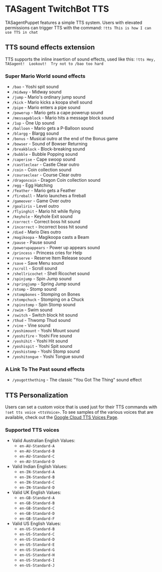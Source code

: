 # TASagent TwitchBot TTS

TASagentPuppet features a simple TTS system.  Users with elevated permissions can trigger TTS with the command: `!tts This is how I can use TTS in chat`

## TTS sound effects extension

TTS supports the inline insertion of sound effects, used like this: `!tts Hey, TASagent!  Lookout!  Try not to /bao too hard`

### Super Mario World sound effects

* `/bao` - Yoshi spit sound
* `/midway` - Midway sound
* `/jump` - Mario's ordinary jump sound
* `/kick` - Mario kicks a koopa shell sound
* `/pipe` - Mario enters a pipe sound
* `/powerup` - Mario gets a cape powerup sound
* `/messageblock` - Mario hits a message block sound
* `/1up` - One Up sound
* `/balloon` - Mario gets a P-Balloon sound
* `/blargg` - Blargg sound
* `/bonus` - Musical outro at the end of the Bonus game
* `/bowser` - Sound of Bowser Returning
* `/breakblock` - Block-breaking sound
* `/bubble` - Bubble Popping sound
* `/caperise` - Cape swoop sound
* `/castleclear` - Castle Clear outro
* `/coin` - Coin collection sound
* `/courseclear` - Course Clear outro
* `/dragoncoin` - Dragon Coin collection sound
* `/egg` - Egg Hatching
* `/feather` - Mario gets a Feather
* `/fireball` - Mario launches a fireball
* `/gameover` - Game Over outro
* `/goaliris` - Level outro
* `/flyinghit` - Mario hit while flying
* `/keyhole` - Keyhole Exit sound
* `/correct` - Correct boss hit sound
* `/incorrect` - Incorrect boss hit sound
* `/died` - Mario Dies outro
* `/magikoopa` - Magikoopa casts a Beam
* `/pause` - Pause sound
* `/powerupappears` - Power up appears sound
* `/princess` - Princess cries for Help
* `/reserve` - Reserve Item Release sound
* `/save` - Save Menu sound
* `/scroll` - Scroll sound
* `/shellricochet` - Shell Ricochet sound
* `/spinjump` - Spin Jump sound
* `/springjump` - Spring Jump sound
* `/stomp` - Stomp sound
* `/stompbones` - Stomping on Bones
* `/stompchuck` - Stomping on a Chuck
* `/spinstomp` - Spin Stomp sound
* `/swim` - Swim sound
* `/switch` - Switch block hit sound
* `/thud` - Thwomp Thud sound
* `/vine` - Vine sound
* `/yoshimount` - Yoshi Mount sound
* `/yoshifire` - Yoshi Fire sound
* `/yoshihit` - Yoshi Hit sound
* `/yoshispit` - Yoshi Spit sound
* `/yoshistomp` - Yoshi Stomp sound
* `/yoshitongue` - Yoshi Tongue sound

### A Link To The Past sound effects

* `/yougotthething` - The classic "You Got The Thing" sound effect

## TTS Personalization

Users can set a custom voice that is used just for their TTS commands with `!set tts voice <ttsVoice>`.  To see samples of the various voices that are available, check out the <a href="https://cloud.google.com/text-to-speech/docs/voices">Google Cloud TTS Voices Page</a>.

### Supported TTS voices

* Valid Australian English Values:
    * `en-AU-Standard-A`
    * `en-AU-Standard-B`
    * `en-AU-Standard-C`
    * `en-AU-Standard-D`
* Valid Indian English Values:
    * `en-IN-Standard-A`
    * `en-IN-Standard-B`
    * `en-IN-Standard-C`
    * `en-IN-Standard-D`
* Valid UK English Values:
    * `en-GB-Standard-A`
    * `en-GB-Standard-B`
    * `en-GB-Standard-C`
    * `en-GB-Standard-D`
    * `en-GB-Standard-F`
* Valid US English Values:
    * `en-US-Standard-B`
    * `en-US-Standard-C`
    * `en-US-Standard-D`
    * `en-US-Standard-E`
    * `en-US-Standard-G`
    * `en-US-Standard-H`
    * `en-US-Standard-I`
    * `en-US-Standard-J`
